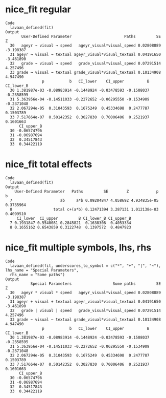 # nice_fit regular

    Code
      lavaan_defined(fit)
    Output
           User-Defined Parameter                       Paths         SE         Z
      30   ageyr → visual → speed   ageyr_visual*visual_speed 0.02808889 -3.198387
      31 ageyr → visual → textual ageyr_visual*visual_textual 0.04191650 -3.461890
      32   grade → visual → speed   grade_visual*visual_speed 0.07291514  4.257496
      33 grade → visual → textual grade_visual*visual_textual 0.10134908  4.947490
                    p           b   CI_lower    CI_upper          B CI_lower_B
      30 1.381987e-03 -0.08983914 -0.1448924 -0.03478593 -0.1508037 -0.2358595
      31 5.363956e-04 -0.14511033 -0.2272652 -0.06295550 -0.1534909 -0.2371048
      32 2.067294e-05  0.31043593  0.1675249  0.45334698  0.2477787  0.1503789
      33 7.517664e-07  0.50142352  0.3027830  0.70006406  0.2521937  0.1601663
          CI_upper_B
      30 -0.06574796
      31 -0.06987694
      32  0.34517843
      33  0.34422119

# nice_fit total effects

    Code
      lavaan_defined(fit)
    Output
        User-Defined Parameter   Paths         SE        Z            p         b
      7                     ab     a*b 0.09204847 4.058692 4.934835e-05 0.3735964
      8                  total c+(a*b) 0.12471394 3.287131 1.012138e-03 0.4099510
         CI_lower  CI_upper         B CI_lower_B CI_upper_B
      7 0.1931847 0.5540081 0.2845821  0.1638308  0.4053334
      8 0.1655162 0.6543859 0.3122748  0.1397572  0.4847923

# nice_fit multiple symbols, lhs, rhs

    Code
      lavaan_defined(fit, underscores_to_symbol = c("*", "+", "|", "~"), lhs_name = "Special Parameters",
      rhs_name = "Some paths")
    Output
               Special Parameters                  Some paths         SE         Z
      30   ageyr * visual * speed   ageyr_visual*visual_speed 0.02808889 -3.198387
      31 ageyr + visual + textual ageyr_visual*visual_textual 0.04191650 -3.461890
      32   grade | visual | speed   grade_visual*visual_speed 0.07291514  4.257496
      33 grade ~ visual ~ textual grade_visual*visual_textual 0.10134908  4.947490
                    p           b   CI_lower    CI_upper          B CI_lower_B
      30 1.381987e-03 -0.08983914 -0.1448924 -0.03478593 -0.1508037 -0.2358595
      31 5.363956e-04 -0.14511033 -0.2272652 -0.06295550 -0.1534909 -0.2371048
      32 2.067294e-05  0.31043593  0.1675249  0.45334698  0.2477787  0.1503789
      33 7.517664e-07  0.50142352  0.3027830  0.70006406  0.2521937  0.1601663
          CI_upper_B
      30 -0.06574796
      31 -0.06987694
      32  0.34517843
      33  0.34422119

